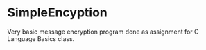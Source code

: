 # SimpleEncyption
Very basic message encryption program done as assignment for C Language Basics class.
